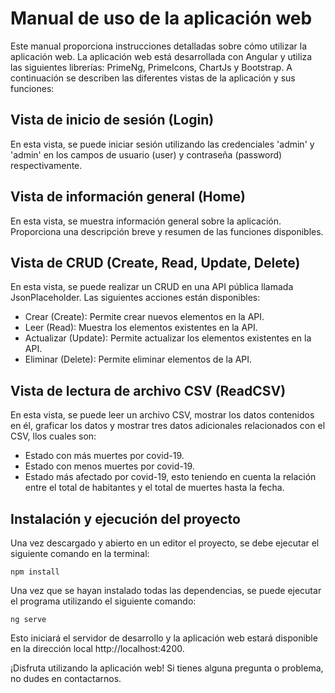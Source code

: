 # Manual de uso de la aplicación web

Este manual proporciona instrucciones detalladas sobre cómo utilizar la aplicación web. La aplicación web está desarrollada con Angular y utiliza las siguientes librerías: PrimeNg, PrimeIcons, ChartJs y Bootstrap. A continuación se describen las diferentes vistas de la aplicación y sus funciones:

## Vista de inicio de sesión (Login)
En esta vista, se puede iniciar sesión utilizando las credenciales 'admin' y 'admin' en los campos de usuario (user) y contraseña (password) respectivamente.

## Vista de información general (Home)
En esta vista, se muestra información general sobre la aplicación. Proporciona una descripción breve y resumen de las funciones disponibles.

## Vista de CRUD (Create, Read, Update, Delete)
En esta vista, se puede realizar un CRUD en una API pública llamada JsonPlaceholder. Las siguientes acciones están disponibles:
- Crear (Create): Permite crear nuevos elementos en la API.
- Leer (Read): Muestra los elementos existentes en la API.
- Actualizar (Update): Permite actualizar los elementos existentes en la API.
- Eliminar (Delete): Permite eliminar elementos de la API.

## Vista de lectura de archivo CSV (ReadCSV)
En esta vista, se puede leer un archivo CSV, mostrar los datos contenidos en él, graficar los datos y mostrar tres datos adicionales relacionados con el CSV, llos cuales son: 
- Estado con más muertes por covid-19.
- Estado con menos muertes por covid-19.
- Estado más afectado por covid-19, esto teniendo en cuenta la relación entre el total de habitantes y el total de muertes hasta la fecha.

## Instalación y ejecución del proyecto
Una vez descargado y abierto en un editor el proyecto, se debe ejecutar el siguiente comando en la terminal:
```
npm install
```

Una vez que se hayan instalado todas las dependencias, se puede ejecutar el programa utilizando el siguiente comando:
```
ng serve
```

Esto iniciará el servidor de desarrollo y la aplicación web estará disponible en la dirección local http://localhost:4200.

¡Disfruta utilizando la aplicación web! Si tienes alguna pregunta o problema, no dudes en contactarnos.
